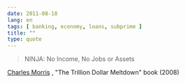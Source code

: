 ```yaml
---
date: 2011-08-18
lang: en
tags: [ banking, economy, loans, subprime ]
title: ""
type: quote
---
```


> NINJA: No Income, No Jobs or Assets

[Charles Morris](http://en.m.wikipedia.org/wiki/Charles_R._Morris) ,
"The Trillion Dollar Meltdown" book (2008)

